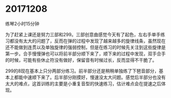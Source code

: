 # 20171208

练琴2小时15分钟

为了赶紧上课还是努力三部和299。三部创意曲感觉今天有了起色，左右手单手练习都没有太大的问题了，反而在弹的过程中发现了越来越多的旋律线条，虽然现在还不能做到连贯以及单独旋律的强弱控制，但是在练习的时候先关注到这些旋律是第一步。合手慢慢弹也可以将前半部分顺下来了，顺下来的过程中发现，双手合手的时候，可能有些休止符没有做好，保留音有时候过长，反而显得不干脆了。

299的8现在基本上只分两部分练习。前半部分还是稍稍单独练了下琶音部分，基本上都能中速顺下来了。后半部分刚摸好，慢速没太大问题。感觉后半部分也没有太大的难点，这首训练的主要是小重复音型的快速练习，估计难点会在提速之后体现。
